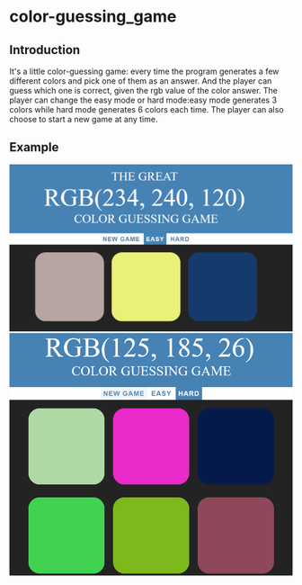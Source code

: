 # color-guessing_game

## Introduction
It's a little color-guessing game: every time the program generates a few different colors and pick one of them as an answer. And the player can guess which one is correct, given the rgb value of the color answer.
The player can change the easy mode or hard mode:easy mode generates 3 colors while hard mode generates 6 colors each time.
The player can also choose to start a new game at any time.
## Example
![easymode](https://github.com/NingyuanZhang/color-guessing_game/raw/master/Screenshots/easymode.png)
![hardmode](https://github.com/NingyuanZhang/color-guessing_game/raw/master/Screenshots/hardmode.png)


